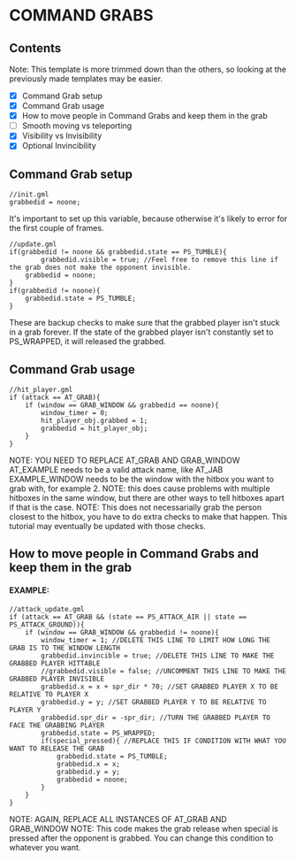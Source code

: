 # COMMAND GRABS

## Contents

Note: This template is more trimmed down than the others, so looking at the previously made templates may be easier.
 - [x] Command Grab setup
 - [x] Command Grab usage
 - [x] How to move people in Command Grabs and keep them in the grab
 - [ ] Smooth moving vs teleporting
 - [x] Visibility vs Invisibility
 - [x] Optional Invincibility
 
## Command Grab setup
```
//init.gml
grabbedid = noone;
```
It's important to set up this variable, because otherwise it's likely to error for the first couple of frames.

```
//update.gml
if(grabbedid != noone && grabbedid.state == PS_TUMBLE){
        grabbedid.visible = true; //Feel free to remove this line if the grab does not make the opponent invisible.
	grabbedid = noone;
}
if(grabbedid != noone){
	grabbedid.state = PS_TUMBLE;
}
```
These are backup checks to make sure that the grabbed player isn't stuck in a grab forever. If the state of the grabbed player isn't constantly set to PS_WRAPPED, it will released the grabbed.

## Command Grab usage
```
//hit_player.gml
if (attack == AT_GRAB){
    if (window == GRAB_WINDOW && grabbedid == noone){
        window_timer = 0;
        hit_player_obj.grabbed = 1;
        grabbedid = hit_player_obj;
    }
}
```
NOTE: YOU NEED TO REPLACE AT_GRAB AND GRAB_WINDOW
AT_EXAMPLE needs to be a valid attack name, like AT_JAB
EXAMPLE_WINDOW needs to be the window with the hitbox you want to grab with, for example 2. NOTE: this does cause problems with multiple hitboxes in the same window, but there are other ways to tell hitboxes apart if that is the case.
NOTE: This does not necessarially grab the person closest to the hitbox, you have to do extra checks to make that happen. This tutorial may eventually be updated with those checks.

## How to move people in Command Grabs and keep them in the grab
#### EXAMPLE:
```
//attack_update.gml
if (attack == AT_GRAB && (state == PS_ATTACK_AIR || state == PS_ATTACK_GROUND)){
    if (window == GRAB_WINDOW && grabbedid != noone){
        window_timer = 1; //DELETE THIS LINE TO LIMIT HOW LONG THE GRAB IS TO THE WINDOW LENGTH
        grabbedid.invincible = true; //DELETE THIS LINE TO MAKE THE GRABBED PLAYER HITTABLE
        //grabbedid.visible = false; //UNCOMMENT THIS LINE TO MAKE THE GRABBED PLAYER INVISIBLE
        grabbedid.x = x + spr_dir * 70; //SET GRABBED PLAYER X TO BE RELATIVE TO PLAYER X
        grabbedid.y = y; //SET GRABBED PLAYER Y TO BE RELATIVE TO PLAYER Y
        grabbedid.spr_dir = -spr_dir; //TURN THE GRABBED PLAYER TO FACE THE GRABBING PLAYER
        grabbedid.state = PS_WRAPPED;
        if(special_pressed){ //REPLACE THIS IF CONDITION WITH WHAT YOU WANT TO RELEASE THE GRAB
            grabbedid.state = PS_TUMBLE;
            grabbedid.x = x;
            grabbedid.y = y;
            grabbedid = noone;
        }
    }
}
```
NOTE: AGAIN, REPLACE ALL INSTANCES OF AT_GRAB AND GRAB_WINDOW
NOTE: This code makes the grab release when special is pressed after the opponent is grabbed. You can change this condition to whatever you want.
